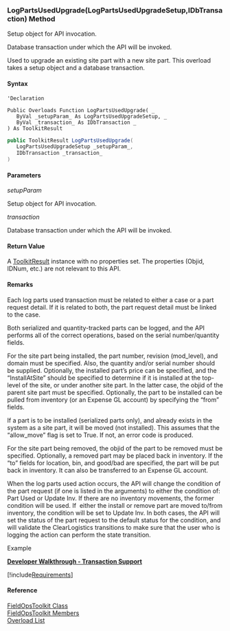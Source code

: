 ﻿### LogPartsUsedUpgrade(LogPartsUsedUpgradeSetup,IDbTransaction) Method

Setup object for API invocation.

Database transaction under which the API will be invoked.

Used to upgrade an existing site part with a new site part. This overload takes a setup object and a database transaction.

#### Syntax

```vbnet
'Declaration

Public Overloads Function LogPartsUsedUpgrade( _
   ByVal _setupParam_ As LogPartsUsedUpgradeSetup, _
   ByVal _transaction_ As IDbTransaction _
) As ToolkitResult
```

```csharp
public ToolkitResult LogPartsUsedUpgrade( 
   LogPartsUsedUpgradeSetup _setupParam_,
   IDbTransaction _transaction_
)
```

#### Parameters

_setupParam_

Setup object for API invocation.

_transaction_

Database transaction under which the API will be invoked.

#### Return Value

A [ToolkitResult](FChoice.Toolkits.Clarify~FChoice.Toolkits.Clarify.ToolkitResult.md) instance with no properties set. The properties (Objid, IDNum, etc.) are not relevant to this API.

#### Remarks

Each log parts used transaction must be related to either a case or a part request detail. If it is related to both, the part request detail must be linked to the case.

Both serialized and quantity-tracked parts can be logged, and the API performs all of the correct operations, based on the serial number/quantity fields.

For the site part being installed, the part number, revision (mod_level), and domain must be specified. Also, the quantity and/or serial number should be supplied. Optionally, the installed part’s price can be specified, and the “InstallAtSite” should be specified to determine if it is installed at the top-level of the site, or under another site part. In the latter case, the objid of the parent site part must be specified. Optionally, the part to be installed can be pulled from inventory (or an Expense GL account) by specifying the “from” fields.

If a part is to be installed (serialized parts only), and already exists in the system as a site part, it will be moved (not installed). This assumes that the “allow_move” flag is set to True. If not, an error code is produced.

For the site part being removed, the objid of the part to be removed must be specified. Optionally, a removed part may be placed back in inventory. If the “to” fields for location, bin, and good/bad are specified, the part will be put back in inventory. It can also be transferred to an Expense GL account.

When the log parts used action occurs, the API will change the condition of the part request (if one is listed in the arguments) to either the condition of: Part Used or Update Inv. If there are no inventory movements, the former condition will be used. If  either the install or remove part are moved to/from inventory, the condition will be set to Update Inv. In both cases, the API will set the status of the part request to the default status for the condition, and will validate the ClearLogistics transitions to make sure that the user who is logging the action can perform the state transition.

Example

[**Developer Walkthrough - Transaction Support**](../articles/walkthroughs/transaction.md)

[!include[Requirements](../partials/requirements.md)]

#### Reference

[FieldOpsToolkit Class](FChoice.Toolkits.Clarify~FChoice.Toolkits.Clarify.FieldOps.FieldOpsToolkit.md)  
[FieldOpsToolkit Members](FChoice.Toolkits.Clarify~FChoice.Toolkits.Clarify.FieldOps.FieldOpsToolkit_members.md)  
[Overload List](FChoice.Toolkits.Clarify~FChoice.Toolkits.Clarify.FieldOps.FieldOpsToolkit~LogPartsUsedUpgrade.md)